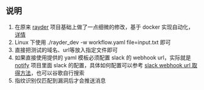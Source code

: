 ## 说明
1. 在原来 [rayder](https://github.com/devanshbatham/rayder) 项目基础上做了一点细微的修改，基于 docker 实现自动化，[详情](https://ayuxy.github.io/zh/tools/2023-1120-01/)
2. Linux 下使用 ./rayder_dev -w workflow.yaml file=input.txt 即可
3. 直接把测试的域名、url等放入指定文件即可
4. 如果直接使用提供的 yaml 模板必须配置 slack 的 webhook url，实际就是 [notify](https://github.com/projectdiscovery/notify#references) 项目里面 slack 的配置，具体如何配置可以参考 [slack webhook url 取得方法](https://juejin.cn/s/slack%20webhook%20url%20%E5%8F%96%E5%BE%97%E6%96%B9%E6%B3%95)，也可以谷歌自行搜索
5. 指纹识别仅匹配到漏洞后才会推送消息
